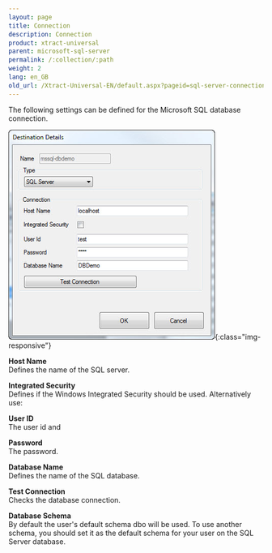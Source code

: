 ```yaml
---
layout: page
title: Connection
description: Connection
product: xtract-universal
parent: microsoft-sql-server
permalink: /:collection/:path
weight: 2
lang: en_GB
old_url: /Xtract-Universal-EN/default.aspx?pageid=sql-server-connection
---
```


The following settings can be defined for the Microsoft SQL database connection. 

![MSSql-Destination-Details](/img/content/MSSql-Destination-Details.jpg){:class="img-responsive"}


**Host Name**<br>
Defines the name of the SQL server.

**Integrated Security**<br>
Defines if the Windows Integrated Security should be used. Alternatively use:

**User ID**<br>
The user id and 

**Password**<br>
The password.

**Database Name**<br>
Defines the name of the SQL database.
             
**Test Connection**<br>
Checks the database connection. 


**Database Schema**<br> 
By default the user's default schema dbo will be used. 
To use another schema, you should set it as the default schema for your user on the SQL Server database. 